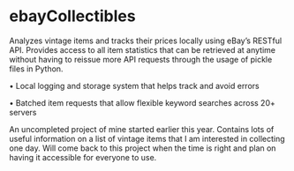 # ebayCollectibles


Analyzes vintage items and tracks their prices locally using eBay’s RESTful API. Provides access to all item statistics that can be retrieved at anytime without having to reissue more API requests through the usage of pickle files in Python.

•	Local logging and storage system that helps track and avoid errors

•	Batched item requests that allow flexible keyword searches across 20+ servers

An uncompleted project of mine started earlier this year. Contains lots of useful information on a list of vintage items that I am interested in collecting one day. 
Will come back to this project when the time is right and plan on having it accessible for everyone to use.

